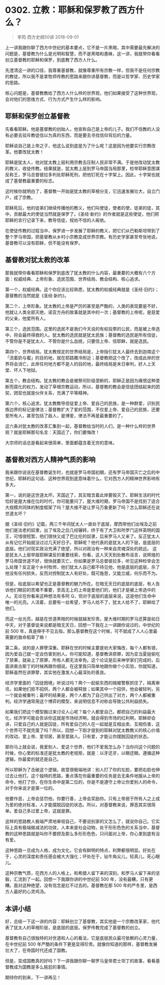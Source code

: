 # 0302. 立教：耶稣和保罗教了西方什么？
> 李筠·西方史纲50讲
2018-09-01

上一讲我跟你聊了西方中世纪的基本要点，它不是一片黑暗，其中需要最先解决的问题是，基督教为什么是光明和智慧，而不是黑暗和愚昧，这一讲，我就带你看看创立基督教的耶稣和保罗，到底教了西方人什么。

先澄清这一讲的口径，我尊重基督教，就像尊重所有宗教一样，但我不是任何宗教的教徒，所以我不是拿牧师传教的思路来跟你讲基督教，而是以哲学家、历史学家的思路。

核心问题是，基督教教给了西方人什么样的世界观，他们如果接受了这种世界观，会对他们的思维方式、行为方式产生什么样的影响。

## 耶稣和保罗创立基督教
先看看耶稣。他是基督教的创始人，他宣称自己是上帝的儿子。我们不信教的人没有必要去驳斥教徒信以为真的东西，而是要去寻找信仰背后的力量。

耶稣说自己是上帝之子，他这么说到底是为了什么呢？这是因为他要实行宗教改革。他要改犹太教！

耶稣是犹太人，他对犹太教上层利用宗教去压制人民非常不满。于是他改动犹太教的教义，收徒传教。结果就是，犹太教上层到罗马帝国当局那里，检举耶稣意图谋反称王，罗马总督彼拉多判处耶稣死刑，把他钉死在十字架上。因此，十字架也就成了基督教最重要的标志。

这时候你就明白了，基督教一开始是犹太教的草根分支，它迅速发展壮大，自立门户，成了宗教。

耶稣死后，他的徒弟们继续传播他的教义，他们叫使徒，使者的使，徒弟的徒，其中，贡献最大的使徒当然就是保罗了。《圣经·新约》的作者就是这些使徒，他们把耶稣的言行记录下来，教导信徒，规劝不信的人皈依。

在使徒传教的过程当中，保罗进一步发展了耶稣的教义，把它们从巴勒斯坦带到了整个罗马帝国，把基督教从乡村小宗教变成世界宗教。有历史学家甚至夸张地说，基督教可以没有耶稣，但不能没有保罗。

## 基督教对犹太教的改革
那我就带你看看耶稣和保罗到底改了犹太教的什么内容，最重要的大概有六个方面：权威经典、上帝形象、选民范围、世界结局、教会结构、核心追求。

第一个，权威经典。这个你应该比较熟悉，犹太教的权威经典就是《圣经·旧约》；基督教的当然就是《圣经·新约》。

第二个，上帝形象。犹太教的上帝是严厉的甚至是严酷的，人类的表现要是不好，他就让人类全部灭绝，诺亚方舟的故事就是其中的一次；基督教的上帝呢，是慈爱的父亲，他爱所有人。

第三个，选民范围。这里的选民不是我们今天说的有权投票的公民，而是被上帝选中，将会最终得救的人。犹太教的选民就是犹太民族；基督教的选民是所有信徒，不管你是不是犹太人、不管你是什么血统，只要信上帝、信耶稣，就是选民。

第四个，世界结局。犹太教规定的世界结局是，上帝指引犹太人最终去到迦南这个「流着奶与蜜」的目的地，就在耶路撒冷附近；基督教把这个改了，改成此岸的世界将会消亡，此岸任何地方都不是人的目的地，最终结局是末日审判，好人上天堂、坏人下地狱。

第五个，教会结构。犹太教的教会是被祭司阶级垄断的，耶稣正是因为痛恨这种垄断而腐化的权力，发动了草根宗教运动，所以，基督教的教会是信徒团结起来的团契，团契也就是伙伴关系，充满了平等精神。

第六个，核心追求。犹太教教导信徒爱上帝、爱自己的民族，是一种群爱，识别民族边界的标记是律法；基督教扩大了爱的范围，不仅爱上帝、爱自己的民族，还要爱所有人，甚至包括了敌人，是博爱，律法不再是最重要的了。

这六条对犹太教的改革汇集到一起，基督教给当时的人们，是一种什么样的世界观？就是耶稣那句名言：天国近了，你们要悔改！

大宗师的话总是看起来很简单，里面都蕴含着无穷的意味。

## 基督教对西方人精神气质的影响
我来跟你说说在基督教诞生时，也就是罗马帝国初期，还有罗马帝国灭亡之后的中世纪，耶稣的这句话、这种世界观到底意味着什么，它对西方人的精神世界影响有多大。

第一，说的是这世道太坏。天国近了，其实暗含着此岸要毁灭了。耶稣生活的时代恰好是屋大维在位的时代，你可能要问了，屋大维时期，罗马帝国不是找到了适合大规模共同体的制度框架了吗？屋大维不是让罗马万象更新了吗？怎么耶稣还在说世道太坏？

据《圣经·旧约》记载，两三千年间犹太人一直处于底层，摩西带他们出埃及之前他们是法老的奴隶，出了埃及之后几经辗转，终于有了大卫和所罗门这样英明的国王，可惜很短暂，他们很快又成了巴比伦的奴隶，后来罗马人又来了。反正犹太人从有记忆开始就没过过几天好日子。耶稣呢？他代表的是犹太人的下层，是底层的底层。他们对现实政治充满了绝望，所以对政治有一种来自灵魂深处的疏远。
这是犹太人上层举报耶稣谋反的重要线索，你看，这人天天到处散布谣言，说辉煌的罗马帝国世道不好，很快就要灭亡，你如果是罗马总督彼拉多，听见这种检举会怎么处理？反正是个乡村牧师，他们犹太人自己都不待见他，他是底层的底层，杀了他没有任何损失，反而对控制犹太人有好处，既可施恩，又能立威，何乐而不为。

但是，给底层以希望也正是基督教的魅力所在。在暗无天日的底层的底层，有人告诉他们眼前的苦难不重要，至高无上的上帝是爱他们的，他们才是被上帝选中的人。无论在你看来这种想法有多阿 Q，但对于底层的底层来说，这是他们生命中唯一的光亮。人活着，总要有一丝希望，罗马人给不了，犹太人给不了，耶稣给了他们。

而这一丝光亮，越是在世道黑暗的时候就越发珍贵。屋大维时期的罗马还算是如日中天，对于基督徒来说都是暗无天日，回想一下我在上一讲跟你说过的，中世纪的前 500 年，真是伸手不见五指，那么基督教在这个时候，可不就成了人人心里最需要的救命稻草了嘛！

第二条，说的是人罪孽深重。耶稣在世的时候主要是劝大家悔改，每个人都有错，因为爱自己就一定会伤害到别人。你可能知道，基督教讲原罪，因为亚当夏娃偷吃了禁果，就染上了原罪，所有人都无法幸免。这个论证是后来神学家们完成的，后面讲奥古斯丁的时候再跟你细说。在这里我只简单地跟你做个小实验，你就知道，耶稣虽然在讲罪孽，其实他在激发人心最深处的善良。

经济学里面的「囚徒困境」听说过吗？两个一起偷东西的贼被警察抓住了，隔离审讯，如果他们拒不招供，两个人都会被释放；如果其中一个招供，他会被轻判，另一个就会被重判；最坏的结果是，两个人都为了自己供出了对方，两个人都被重判。经济学通常用这个博弈的模型，来说明信息不对称会导致公共利益损失。

如果我们把这个模型搬过来讨论人心呢？每个人都爱自己，都把自己的利益最大化，经济学可能会告诉你这就是市场经济啊，就会得到市场的红利啊，耶稣却会讲，只爱自己的人就是囚徒，所有爱自己的人在一起就是互相出卖、互相伤害，这个世界可不就完蛋了吗？所以，回想一下刚才提到的耶稣对犹太教教义的核心价值的改动，爱上帝、爱邻居，甚至爱敌人。只有爱，才能让你摆脱囚徒的状态。

那你马上就会说，我爱别人、爱这个世界，他们不爱我怎么办？当你问这个问题的时候，你心里的标准还是犹太教的老规矩，就是：以牙还牙，以眼还眼。遵循这种逻辑，你最爱的就还是自己。

所以耶稣为了击破这个逻辑，故意很极端地讲：别人打了你的左脸，要把右脸也伸过去让他打。这个独特的思路，重点落在你最重要的任务是去无条件地服从上帝的命令，他打了你，在你生命中是第二位的，你是不是遵守上帝让你爱别人的命令，对于你来说才是第一位的。

他要作恶，上帝会惩罚他，你要行善，上帝会奖励你。只有上帝居于所有人之上成为爱的绝对标准，人才能摆脱囚徒的状态。所以，对基督教来说，罪恶其实很简单。爱自己多过爱上帝，这就是罪。

这样的思路教人极端严肃地审视自己，不要说别家的又怎么了，就说你自己。它实际上具有极端做减法的功效，人本来是社会动物，处于形形色色的关系当中，基督教的这种思路就是叫你不要顾及那么多形形色色，只问面对上帝，你心里到底有没有爱。

这种思路一旦成为人格，成为文化，它会有鲜明的特点，利弊都很明显。好处在于，心灵的深度和责任感会被大大强化；坏处在于，钻牛角尖儿，较真儿，死心眼儿。

这种宗教气质，在西方人的人格上，和希腊人留下来的深刻，和罗马人留下来的坚毅，汇流到了一起。回想一下我跟你讲的中世纪前 500 年，没有最糟，只有更糟。面对这种绝望，没有信念是扛不过去的。基督教在那 500 年的严冬里，是西方人最好的心灵鸡汤。

## 本讲小结
好，总结一下这一讲的内容：耶稣创立了基督教，其实他是一个宗教改革家，他代表了犹太人的草根阶层，是底层的底层。保罗传教完成了基督教的创立。

基督教有自己很独特的对世道和人心的看法，它是底层民众最可依赖的心灵力量，在中世纪前 500 年严酷的条件下更是显得珍贵。就像你知道的那样，基督教发展壮大了，在帝国时代还成了国教。

但是，变成国教真的好吗？下一讲我跟你聊一聊罗马皇帝君士坦丁的故事，看看基督教成为国教是多么尴尬的事情。

期待你的到来，下一讲再见！


